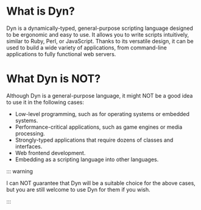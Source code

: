 # What is Dyn?

Dyn is a dynamically-typed, general-purpose scripting language designed to be ergonomic and easy to use. It allows you to write scripts intuitively, similar to Ruby, Perl, or JavaScript. Thanks to its versatile design, it can be used to build a wide variety of applications, from command-line applications to fully functional web servers.

# What Dyn is NOT?

Although Dyn is a general-purpose language, it might NOT be a good idea to use it in the following cases:

-   Low-level programming, such as for operating systems or embedded systems.
-   Performance-critical applications, such as game engines or media processing.
-   Strongly-typed applications that require dozens of classes and interfaces.
-   Web frontend development.
-   Embedding as a scripting language into other languages.

::: warning

I can NOT guarantee that Dyn will be a suitable choice for the above cases, but you are still welcome to use Dyn for them if you wish.

:::
